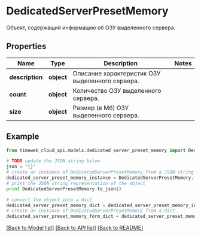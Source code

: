 # DedicatedServerPresetMemory

Объект, содержащий информацию об ОЗУ выделенного сервера.

## Properties
Name | Type | Description | Notes
------------ | ------------- | ------------- | -------------
**description** | **object** | Описание характеристик ОЗУ выделенного сервера. | 
**count** | **object** | Количество ОЗУ выделенного сервера. | 
**size** | **object** | Размер (в Мб) ОЗУ выделенного сервера. | 

## Example

```python
from timeweb_cloud_api.models.dedicated_server_preset_memory import DedicatedServerPresetMemory

# TODO update the JSON string below
json = "{}"
# create an instance of DedicatedServerPresetMemory from a JSON string
dedicated_server_preset_memory_instance = DedicatedServerPresetMemory.from_json(json)
# print the JSON string representation of the object
print DedicatedServerPresetMemory.to_json()

# convert the object into a dict
dedicated_server_preset_memory_dict = dedicated_server_preset_memory_instance.to_dict()
# create an instance of DedicatedServerPresetMemory from a dict
dedicated_server_preset_memory_form_dict = dedicated_server_preset_memory.from_dict(dedicated_server_preset_memory_dict)
```
[[Back to Model list]](../README.md#documentation-for-models) [[Back to API list]](../README.md#documentation-for-api-endpoints) [[Back to README]](../README.md)


